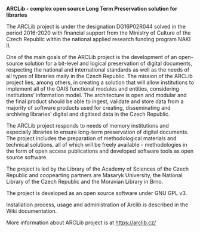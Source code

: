 **ARCLib - complex open source Long Term Preservation solution for libraries**

The ARCLib project is under the designation DG16P02R044 solved in the period 2016-2020 with financial support from the Ministry of Culture of the Czech Republic within the national applied research funding program NAKI II.


One of the main goals of the ARCLib project is the development of an open-source solution for a bit-level and logical preservation of digital documents, respecting the national and international standards as well as the needs of all types of libraries maily in the Czech Republic. The mission of the ARCLib project lies, among others, in creating a solution that will allow institutions to implement all of the OAIS functional modules and entities, considering institutions’ information model. The architecture is open and modular and the final product should be able to ingest, validate and store data from a majority of software products used for creating, disseminating and archiving libraries’ digital and digitised data in the Czech Republic.

The ARCLib project responds to needs of memory institutions and especially libraries to ensure long-term preservation of digital documents. The project includes the preparation of methodological materials and technical solutions, all of which will be freely available - methodologies in the form of open access publications and developed software tools as open source software.

The project is led by the Library of the Academy of Sciences of the Czech Republic and coopearting partners are Masaryk University, the National Library of the Czech Republic and the Moravian Library in Brno.

The project is developed as an open source software under GNU GPL v3.

Installation process, usage and administration of Arclib is described
in the Wiki documentation.

More information about ARCLib project is at https://arclib.cz/
